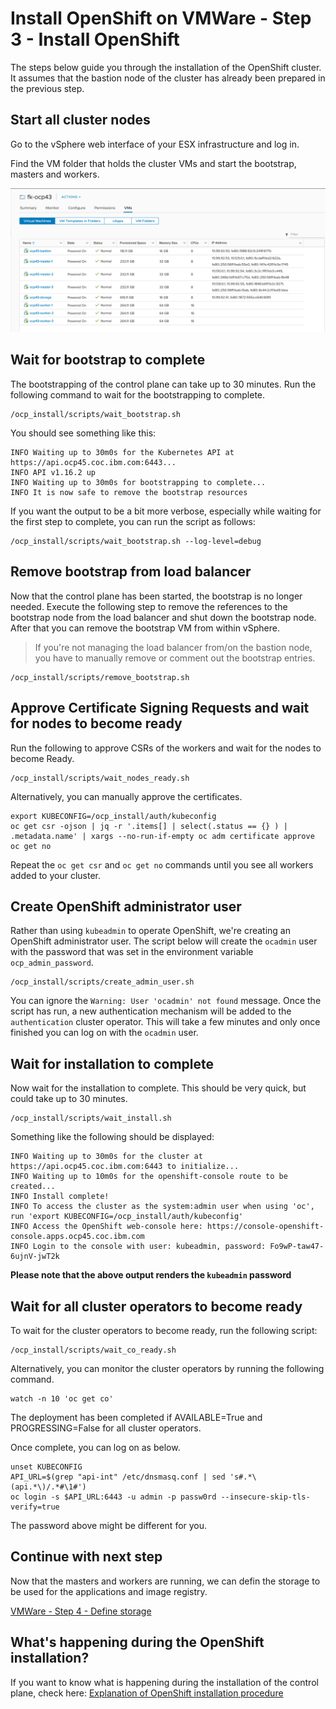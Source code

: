 # Install OpenShift on VMWare - Step 3 - Install OpenShift
The steps below guide you through the installation of the OpenShift cluster. It assumes that the bastion node of the cluster has already been prepared in the previous step.

## Start all cluster nodes
Go to the vSphere web interface of your ESX infrastructure and log in.

Find the VM folder that holds the cluster VMs and start the bootstrap, masters and workers.

![vSphere Start control plane](/images/vsphere-start-nodes.png)

## Wait for bootstrap to complete
The bootstrapping of the control plane can take up to 30 minutes. Run the following command to wait for the bootstrapping to complete.
```
/ocp_install/scripts/wait_bootstrap.sh
```

You should see something like this:
```
INFO Waiting up to 30m0s for the Kubernetes API at https://api.ocp45.coc.ibm.com:6443...
INFO API v1.16.2 up
INFO Waiting up to 30m0s for bootstrapping to complete...
INFO It is now safe to remove the bootstrap resources
```

If you want the output to be a bit more verbose, especially while waiting for the first step to complete, you can run the script as follows:
```
/ocp_install/scripts/wait_bootstrap.sh --log-level=debug
```

## Remove bootstrap from load balancer
Now that the control plane has been started, the bootstrap is no longer needed. Execute the following step to remove the references to the bootstrap node from the load balancer and shut down the bootstrap node. After that you can remove the bootstrap VM from within vSphere.
> If you're not managing the load balancer from/on the bastion node, you have to manually remove or comment out the bootstrap entries.
```
/ocp_install/scripts/remove_bootstrap.sh
```

## Approve Certificate Signing Requests and wait for nodes to become ready
Run the following to approve CSRs of the workers and wait for the nodes to become Ready.
```
/ocp_install/scripts/wait_nodes_ready.sh
```

Alternatively, you can manually approve the certificates.
```
export KUBECONFIG=/ocp_install/auth/kubeconfig
oc get csr -ojson | jq -r '.items[] | select(.status == {} ) | .metadata.name' | xargs --no-run-if-empty oc adm certificate approve
oc get no
```

Repeat the `oc get csr` and `oc get no` commands until you see all workers added to your cluster.

## Create OpenShift administrator user
Rather than using `kubeadmin` to operate OpenShift, we're creating an OpenShift administrator user. The script below will create the `ocadmin` user with the password that was set in the environment variable `ocp_admin_password`.
```
/ocp_install/scripts/create_admin_user.sh
```

You can ignore the `Warning: User 'ocadmin' not found` message. Once the script has run, a new authentication mechanism will be added to the `authentication` cluster operator. This will take a few minutes and only once finished you can log on with the `ocadmin` user.

## Wait for installation to complete
Now wait for the installation to complete. This should be very quick, but could take up to 30 minutes.
```
/ocp_install/scripts/wait_install.sh
```

Something like the following should be displayed:
```
INFO Waiting up to 30m0s for the cluster at https://api.ocp45.coc.ibm.com:6443 to initialize...
INFO Waiting up to 10m0s for the openshift-console route to be created...
INFO Install complete!
INFO To access the cluster as the system:admin user when using 'oc', run 'export KUBECONFIG=/ocp_install/auth/kubeconfig'
INFO Access the OpenShift web-console here: https://console-openshift-console.apps.ocp45.coc.ibm.com
INFO Login to the console with user: kubeadmin, password: Fo9wP-taw47-6ujnV-jwT2k
```

**Please note that the above output renders the `kubeadmin` password**

## Wait for all cluster operators to become ready
To wait for the cluster operators to become ready, run the following script:
```
/ocp_install/scripts/wait_co_ready.sh
```

Alternatively, you can monitor the cluster operators by running the following command.
```
watch -n 10 'oc get co'
```
The deployment has been completed if AVAILABLE=True and PROGRESSING=False for all cluster operators.

Once complete, you can log on as below.
```
unset KUBECONFIG
API_URL=$(grep "api-int" /etc/dnsmasq.conf | sed 's#.*\(api.*\)/.*#\1#')
oc login -s $API_URL:6443 -u admin -p passw0rd --insecure-skip-tls-verify=true
```

The password above might be different for you.

## Continue with next step
Now that the masters and workers are running, we can defin the storage to be used for the applications and image registry.

[VMWare - Step 4 - Define storage](/doc/vmware-step-4-define-storage.md)

## What's happening during the OpenShift installation?
If you want to know what is happening during the installation of the control plane, check here: [Explanation of OpenShift installation procedure](/doc/ocp-step-3-install-openshift-explanation.md)
